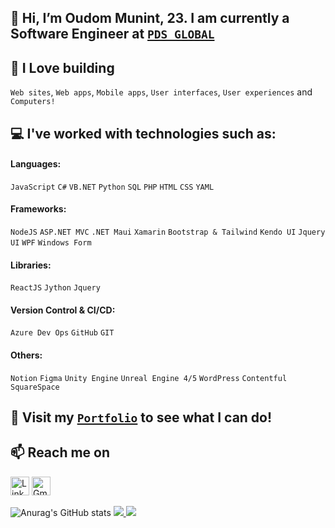## 👋 Hi, I’m Oudom Munint, 23. I am currently a Software Engineer at <a href="https://www.pdsglobal.com/">`PDS GLOBAL`</a>
## 💖 I Love building
`Web sites`, `Web apps`, `Mobile apps`, `User interfaces`, `User experiences` and `Computers!`
## 💻 I've worked with technologies such as:
#### Languages:
`JavaScript` `C#` `VB.NET` `Python` `SQL` `PHP` `HTML` `CSS` `YAML`

#### Frameworks:
 `NodeJS`
 `ASP.NET MVC` `.NET Maui` `Xamarin`
 `Bootstrap & Tailwind`
 `Kendo UI` `Jquery UI` `WPF` `Windows Form`
 
#### Libraries:
 `ReactJS` `Jython` `Jquery`

#### Version Control & CI/CD:
`Azure Dev Ops` `GitHub` `GIT`

#### Others:
`Notion` `Figma` `Unity Engine` `Unreal Engine 4/5`
`WordPress` `Contentful` `SquareSpace`

## 👀 Visit my [`Portfolio`](https://oudommunint.netlify.app/) to see what I can do!
## 📫 Reach me on
<a href="https://www.linkedin.com/in/oudom-munint/" target="_blank"><img alt="LinkedIn" src="https://img.shields.io/badge/linkedin-%230077B5.svg?&style=for-the-badge&logo=linkedin&logoColor=white"  height="30px"/></a> <a href="mailto:oudommunint@gmail.com"><img alt="Gmail" src="https://img.shields.io/badge/Gmail-D14836?style=for-the-badge&logo=gmail&logoColor=white"  height="30px"/></a>

![Anurag's GitHub stats](https://github-readme-stats.vercel.app/api?username=OudomMunint&count_private=true&show_icons=true&theme=radical&hide_border=true)
<a href="#">
  <img text-align="center" src="https://github-readme-streak-stats.herokuapp.com/?user=oudommunint&theme=radical&hide_border=true" />
</a>
<a href="#">
  <img text-align="center" src="https://github-readme-stats.vercel.app/api/top-langs/?username=oudommunint&hide=css,html,Visual%20Basic%20.net&hide_border=true&theme=radical&langs_count=10&layout=compact&card_width=350" />
</a>
